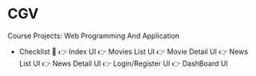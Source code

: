 # CGV
Course Projects: Web Programming And Application

- Checklist :memo:
:point_right: Index UI 
:point_right: Movies List UI
:point_right: Movie Detail UI
:point_right: News List UI
:point_right: News Detail UI
:point_right: Login/Register UI
:point_right: DashBoard UI
